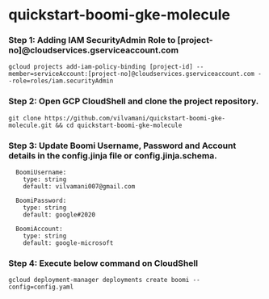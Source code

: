 # quickstart-boomi-gke-molecule

### Step 1: Adding IAM SecurityAdmin Role to [project-no]@cloudservices.gserviceaccount.com

```
gcloud projects add-iam-policy-binding [project-id] --member=serviceAccount:[project-no]@cloudservices.gserviceaccount.com --role=roles/iam.securityAdmin
```

### Step 2: Open GCP CloudShell and clone the project repository.

```
git clone https://github.com/vilvamani/quickstart-boomi-gke-molecule.git && cd quickstart-boomi-gke-molecule
```

### Step 3: Update Boomi Username, Password and Account details in the config.jinja file or config.jinja.schema.

```
  BoomiUsername:
    type: string
    default: vilvamani007@gmail.com

  BoomiPassword:
    type: string
    default: google#2020

  BoomiAccount:
    type: string
    default: google-microsoft
```

### Step 4: Execute below command on CloudShell

```
gcloud deployment-manager deployments create boomi --config=config.yaml
```
